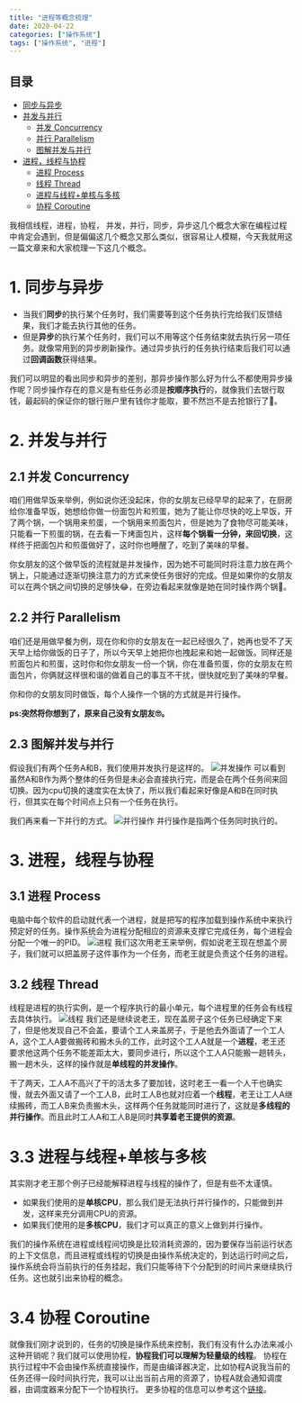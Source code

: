 ```yaml
---
title: "进程等概念梳理"
date: 2020-04-22
categories: ["操作系统"]
tags: ["操作系统", "进程"]
---
```


## 目录
- <a href = "#同步与异步">同步与异步</a>
- <a href = "#并发与并行">并发与并行</a>
    - <a href = "#并发-Concurrency">并发 Concurrency</a>
    - <a href = "#并行-Parallelism">并行 Parallelism</a>
    - <a href = "#图解并发与并行">图解并发与并行</a>
- <a href = "#进程-线程与协程">进程，线程与协程</a>
    - <a href = "#进程-Process">进程 Process</a>
    - <a href = "#线程-Thread">线程 Thread</a>
    - <a href = "#进程与线程-单核与多核">进程与线程+单核与多核</a>
    - <a href = "#协程-Coroutine">协程 Coroutine</a>

我相信线程，进程，协程， 并发，并行，同步，异步这几个概念大家在编程过程中肯定会遇到，但是偏偏这几个概念又那么类似，很容易让人模糊，今天我就用这一篇文章来和大家梳理一下这几个概念。

# 1. 同步与异步
- 当我们**同步**的执行某个任务时，我们需要等到这个任务执行完给我们反馈结果，我们才能去执行其他的任务。
- 但是**异步**的执行某个任务时，我们可以不用等这个任务结束就去执行另一项任务。就像常用到的异步刷新操作。通过异步执行的任务执行结束后我们可以通过**回调函数**获得结果。

我们可以明显的看出同步和异步的差别，那异步操作那么好为什么不都使用异步操作呢？同步操作存在的意义是有些任务必须是**按顺序执行**的，就像我们去银行取钱，最起码的保证你的银行账户里有钱你才能取，要不然岂不是去抢银行了🌝。
# 2. 并发与并行
## 2.1 并发 Concurrency
咱们用做早饭来举例，例如说你还没起床，你的女朋友已经早早的起来了，在厨房给你准备早饭，她想给你做一份面包片和煎蛋，她为了能让你尽快的吃上早饭，开了两个锅，一个锅用来煎蛋，一个锅用来煎面包片，但是她为了食物尽可能美味，只能看一下煎蛋的锅，在去看一下烤面包片，这样**每个锅看一分钟，来回切换**，这样终于把面包片和煎蛋做好了，这时你也睡醒了，吃到了美味的早餐。

你女朋友的这个做早饭的流程就是并发操作，因为她不可能同时将注意力放在两个锅上，只能通过逐渐切换注意力的方式来使任务很好的完成。但是如果你的女朋友可以在两个锅之间切换的足够快😂，在旁边看起来就像是她在同时操作两个锅🤣。

## 2.2 并行 Parallelism
咱们还是用做早餐为例，现在你和你的女朋友在一起已经很久了，她再也受不了天天早上给你做饭的日子了，所以今天早上她把你也拽起来和她一起做饭。同样还是煎面包片和煎蛋，这时你和你女朋友一份一个锅，你在准备煎蛋，你的女朋友在煎面包片，你俩就这样很和谐的做着自己的事互不干扰，很快就吃到了美味的早餐。

你和你的女朋友同时做饭，每个人操作一个锅的方式就是并行操作。

**ps:突然将你想到了，原来自己没有女朋友🙄。**

## 2.3 图解并发与并行
假设我们有两个任务A和B，我们使用并发执行是这样的。
![并发操作](http://cdn.superssssss.cn/image/aHR0cHM6Ly91c2VyLWltYWdlcy5naXRodWJ1c2VyY29udGVudC5jb20vNDQxOTk5Mi8zNTU3MjY5NS1lZTYyNzVjOC0wNWIzLTExZTgtODQ2MC0yYzFhYzcwODE1NzQuanBn.jpeg)
可以看到虽然A和B作为两个整体的任务但是未必会直接执行完，而是会在两个任务间来回切换。因为cpu切换的速度实在太快了，所以我们看起来好像是A和B在同时执行，但其实在每个时间点上只有一个任务在执行。

我们再来看一下并行的方式。
![并行操作](http://cdn.superssssss.cn/image/aHR0cHM6Ly91c2VyLWltYWdlcy5naXRodWJ1c2VyY29udGVudC5jb20vNDQxOTk5Mi8zNTU3MjcwMS1mMTQ1MjBmNi0wNWIzLTExZTgtOTk4OS1mNGRjYzdmYzk4N2UuanBn.jpeg)
并行操作是指两个任务同时执行的。

# 3. 进程，线程与协程
## 3.1 进程 Process
电脑中每个软件的启动就代表一个进程，就是把写的程序加载到操作系统中来执行预定好的任务。操作系统会为进程分配相应的资源来支撑它完成任务，每个进程会分配一个唯一的PID。
![进程](http://cdn.superssssss.cn/image/2020022218511717.png)
我们这次用老王来举例，假如说老王现在想盖个房子，我们就可以把盖房子这件事作为一个任务，而老王就是负责这个任务的进程。

## 3.2 线程 Thread
线程是进程的执行实例，是一个程序执行的最小单元，每个进程里的任务会有线程去具体执行。
![线程](http://cdn.superssssss.cn/image/20200222185252417.png)
我们还是继续说老王，现在盖房子这个任务已经确定下来了，但是他发现自己不会盖，要请个工人来盖房子，于是他去外面请了一个工人A，这个工人A要做搬砖和搬木头的工作，此时这个工人A就是一个**进程**，老王还要求他这两个任务不能差距太大，要同步进行，所以这个工人A只能搬一趟转头，搬一趟木头，这样的操作就是**单线程的并发操作**。

干了两天，工人A不高兴了干的活太多了要加钱，这时老王一看一个人干也确实慢，就去外面又请了一个工人B，此时工人B也就对应着一个**线程**，老王让工人A继续搬砖，而工人B来负责搬木头，这样两个任务就能同时进行了，这就是**多线程的并行操作**。而且此时工人A和工人B是同时**共享着老王提供的资源**。

# 3.3 进程与线程+单核与多核
其实刚才老王那个例子已经能解释进程与线程的操作了，但是有些不太谨慎。
- 如果我们使用的是**单核CPU**，那么我们是无法执行并行操作的，只能做到并发，这样来充分调用CPU的资源。
- 如果我们使用的是**多核CPU**，我们才可以真正的意义上做到并行操作。

我们的操作系统在进程或线程间切换是比较消耗资源的，因为要保存当前运行状态的上下文信息，而且进程或线程的切换是由操作系统决定的，到达运行时间之后，操作系统会将当前执行的任务挂起，我们只能等待下个分配到的时间片来继续执行任务。这也就引出来协程的概念。

# 3.4 协程 Coroutine
就像我们刚才说到的，任务的切换是操作系统来控制，我们有没有什么办法来减小这种开销呢？我们就可以使用协程，**协程我们可以理解为轻量级的线程**。
协程在执行过程中不会由操作系统直接操作，而是由编译器决定，比如协程A说我当前的任务还得一段时间执行完，我可以让出当前占用的资源了，协程A就会通知调度器，由调度器来分配下一个协程执行。
更多协程的信息可以参考这个[链接](https://www.jianshu.com/p/2782f8c49b2a)。